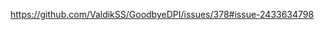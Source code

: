 https://github.com/ValdikSS/GoodbyeDPI/issues/378#issue-2433634798

<!---
dmitrymoskvitin86/dmitrymoskvitin86 is a ✨ special ✨ repository because its `README.md` (this file) appears on your GitHub profile.
You can click the Preview link to take a look at your changes.
--->
